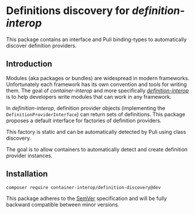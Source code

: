 # Definitions discovery for *definition-interop*

This package contains an interface and Puli binding-types to automatically discover definition providers.

## Introduction

Modules (aka packages or bundles) are widespread in modern frameworks. Unfortunately each framework has its own convention and tools for writing them. The goal of *container-interop* and more specifically [*definition-interop*](https://github.com/container-interop/definition-interop/) is to help developers write modules that can work in any framework.

In *definition-interop*, definition provider objects (implementing the `DefinitionProviderInterface`) can return sets of
definitions. This package proposes a default interface for factories of definition providers.
  
This factory is static and can be automatically detected by Puli using class discovery.

The goal is to allow containers to automatically detect and create definition provider instances.

## Installation

```
composer require container-interop/definition-discovery@dev
```

This package adheres to the [SemVer](http://semver.org/) specification and will be fully backward compatible between minor versions.
